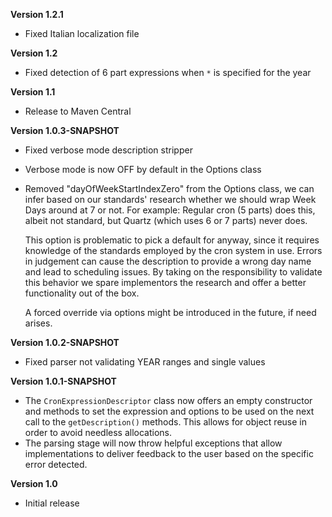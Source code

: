 **Version 1.2.1**

* Fixed Italian localization file

**Version 1.2**

* Fixed detection of 6 part expressions when ```*``` is specified for the year

**Version 1.1**

* Release to Maven Central

**Version 1.0.3-SNAPSHOT**

* Fixed verbose mode description stripper
* Verbose mode is now OFF by default in the Options class
* Removed "dayOfWeekStartIndexZero" from the Options class, we can infer based on our standards' research whether we
  should wrap Week Days around at 7 or not. For example: Regular cron (5 parts) does this, albeit not standard, but
  Quartz (which uses 6 or 7 parts) never does.

  This option is problematic to pick a default for anyway, since it requires knowledge of the standards employed by the
  cron system in use. Errors in judgement can cause the description to provide a wrong day name and lead to scheduling
  issues. By taking on the responsibility to validate this behavior we spare implementors the research and offer a
  better functionality out of the box.

  A forced override via options might be introduced in the future, if need arises.

**Version 1.0.2-SNAPSHOT**

* Fixed parser not validating YEAR ranges and single values

**Version 1.0.1-SNAPSHOT**

* The ``` CronExpressionDescriptor ``` class now offers an empty constructor and methods to set the expression and options to be used
  on the next call to the ``` getDescription() ``` methods. This allows for object reuse in order to avoid needless allocations.
* The parsing stage will now throw helpful exceptions that allow implementations to deliver feedback to the user based on the specific
  error detected.

**Version 1.0**

* Initial release